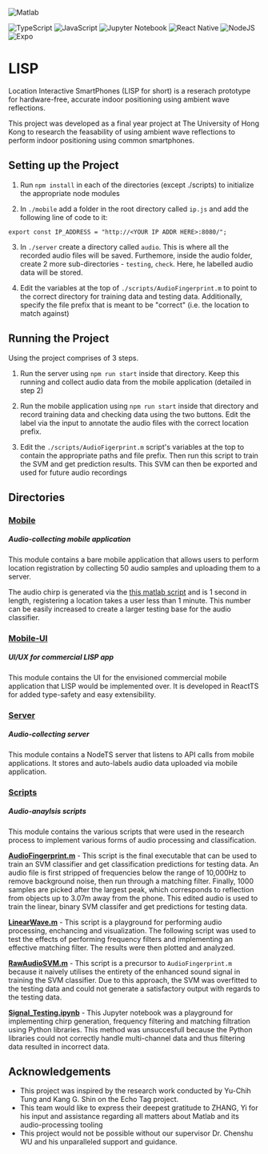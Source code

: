 ![Matlab](https://www.mathworks.com/matlabcentral/images/matlab-file-exchange.svg)

![TypeScript](https://img.shields.io/badge/typescript-%23007ACC.svg?style=for-the-badge&logo=typescript&logoColor=white)
![JavaScript](https://img.shields.io/badge/javascript-%23323330.svg?style=for-the-badge&logo=javascript&logoColor=%23F7DF1E)
![Jupyter Notebook](https://img.shields.io/badge/jupyter-%23FA0F00.svg?style=for-the-badge&logo=jupyter&logoColor=white)
![React Native](https://img.shields.io/badge/react_native-%2320232a.svg?style=for-the-badge&logo=react&logoColor=%2361DAFB)
![NodeJS](https://img.shields.io/badge/node.js-6DA55F?style=for-the-badge&logo=node.js&logoColor=white)
![Expo](https://img.shields.io/badge/expo-1C1E24?style=for-the-badge&logo=expo&logoColor=#D04A37)

# LISP

Location Interactive SmartPhones (LISP for short) is a reserach prototype for hardware-free, accurate indoor positioning using ambient wave reflections.

This project was developed as a final year project at The University of Hong Kong to research the feasability of using ambient wave reflections to perform indoor positioning using common smartphones.

## Setting up the Project

1. Run `npm install` in each of the directories (except ./scripts) to initialize the appropriate node modules

2. In `./mobile` add a folder in the root directory called `ip.js` and add the following line of code to it:

```
export const IP_ADDRESS = "http://<YOUR IP ADDR HERE>:8080/";
```

3. In `./server` create a directory called `audio`. This is where all the recorded audio files will be saved. Furthemore, inside the audio folder, create 2 more sub-directories - `testing`, `check`. Here, he labelled audio data will be stored.

4. Edit the variables at the top of `./scripts/AudioFingerprint.m` to point to the correct directory for training data and testing data. Additionally, specify the file prefix that is meant to be "correct" (i.e. the location to match against)

## Running the Project

Using the project comprises of 3 steps.

1. Run the server using `npm run start` inside that directory. Keep this running and collect audio data from the mobile application (detailed in step 2)

2. Run the mobile application using `npm run start` inside that directory and record training data and checking data using the two buttons. Edit the label via the input to annotate the audio files with the correct location prefix.

3. Edit the `./scripts/AudioFigerprint.m` script's variables at the top to contain the appropriate paths and file prefix. Then run this script to train the SVM and get prediction results. This SVM can then be exported and used for future audio recordings

## Directories

### [Mobile](./mobile/)

##### Audio-collecting mobile application

This module contains a bare mobile application that allows users to perform location registration by collecting 50 audio samples and uploading them to a server.

The audio chirp is generated via the [this matlab script](./scripts/matlab/LinearWave.m) and is 1 second in length, registering a location takes a user less than 1 minute. This number can be easily increased to create a larger testing base for the audio classifier.

### [Mobile-UI](./mobile-ui/)

##### UI/UX for commercial LISP app

This module contains the UI for the envisioned commercial mobile application that LISP would be implemented over. It is developed in ReactTS for added type-safety and easy extensibility.

### [Server](./server/)

##### Audio-collecting server

This module contains a NodeTS server that listens to API calls from mobile applications. It stores and auto-labels audio data uploaded via mobile application.

### [Scripts](./scripts/)

##### Audio-anaylsis scripts

This module contains the various scripts that were used in the research process to implement various forms of audio processing and classification.

**[AudioFingerprint.m](./scripts/matlab/AudioFingerprint.m)** - This script is the final executable that can be used to train an SVM classifier and get classification predictions for testing data. An audio file is first stripped of frequencies below the range of 10,000Hz to remove background noise, then run through a matching filter. Finally, 1000 samples are picked after the largest peak, which corresponds to reflection from objects up to 3.07m away from the phone. This edited audio is used to train the linear, binary SVM classifer and get predictions for testing data.

**[LinearWave.m](./scripts/matlab/LinearWave.m)** - This script is a playground for performing audio processing, enchancing and visualization. The following script was used to test the effects of performing frequency filters and implementing an effective matching filter. The results were then plotted and analyzed.

**[RawAudioSVM.m](./scripts/matlab/RawAudioSVM.m)** - This script is a precursor to `AudioFingerprint.m` because it naively utilises the entirety of the enhanced sound signal in training the SVM classifier. Due to this approach, the SVM was overfitted to the testing data and could not generate a satisfactory output with regards to the testing data.

**[Signal_Testing.ipynb](./scripts/python/Signal_Testing.ipynb)** - This Jupyter notebook was a playground for implementing chirp generation, frequency filtering and matching filtration using Python libraries. This method was unsuccesfull because the Python libraries could not correctly handle multi-channel data and thus filtering data resulted in incorrect data.

## Acknowledgements

- This project was inspired by the research work conducted by Yu-Chih Tung and Kang G. Shin on the Echo Tag project.
- This team would like to express their deepest gratitude to ZHANG, Yi for his input and assistance regarding all matters about Matlab and its audio-processing tooling
- This project would not be possible without our supervisor Dr. Chenshu WU and his unparalleled support and guidance.
